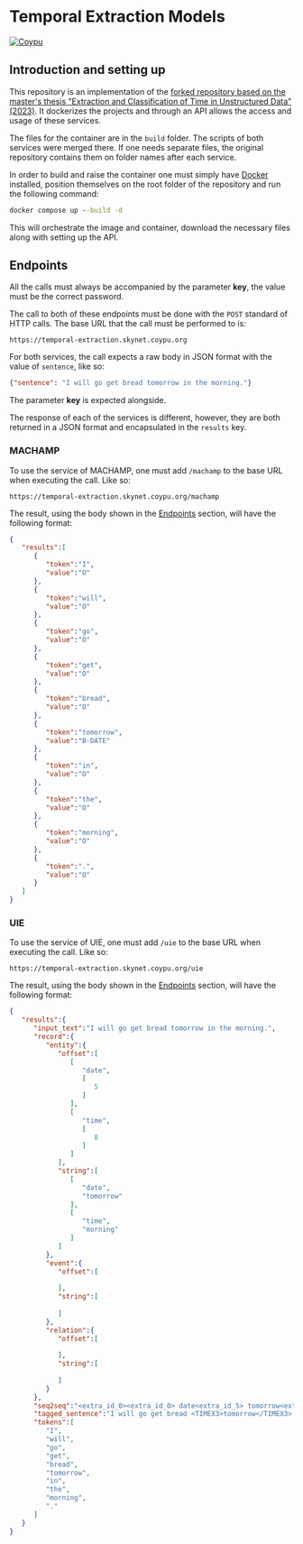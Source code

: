 # Temporal Extraction Models

[![Coypu](https://pbs.twimg.com/profile_banners/1421069821723267072/1641392854/1500x500)](https://coypu.org/)
## Introduction and setting up


This repository is an implementation of the [forked repository based on the master's thesis "Extraction and Classification of Time in Unstructured Data" (2023)](https://github.com/skonline90/Temporal-Extraction). It dockerizes the projects and through an API allows the access and usage of these services.

The files for the container are in the ```build``` folder. The scripts of both services were merged there. If one needs separate files, the original repository contains them on folder names after each service.

In order to build and raise the container one must simply have [Docker](https://docs.docker.com/engine/install/) installed, position themselves on the root folder of the repository and run the following command:

```cmd
docker compose up --build -d
```

This will orchestrate the image and container, download the necessary files along with setting up the API.

## Endpoints

All the calls must always be accompanied by the parameter **key**, the value must be the correct password. 

The call to both of these endpoints must be done with the ```POST``` standard of HTTP calls. The base URL that the call must be performed to is:
```url
https://temporal-extraction.skynet.coypu.org
```
For both services, the call expects a raw body in JSON format with the value of  ```sentence```, like so:

```json
{"sentence": "I will go get bread tomorrow in the morning."}
```

The parameter **key** is expected alongside.

The response of each of the services is different, however, they are both returned in a JSON format and encapsulated in the  ```results```  key.

### MACHAMP

To use the service of MACHAMP, one must add ```/machamp``` to the base URL when executing the call. Like so:

```
https://temporal-extraction.skynet.coypu.org/machamp
```

The result, using the body shown in the [Endpoints](#Endpoints) section, will have the following format:

```json
{
   "results":[
      {
         "token":"I",
         "value":"O"
      },
      {
         "token":"will",
         "value":"O"
      },
      {
         "token":"go",
         "value":"O"
      },
      {
         "token":"get",
         "value":"O"
      },
      {
         "token":"bread",
         "value":"O"
      },
      {
         "token":"tomorrow",
         "value":"B-DATE"
      },
      {
         "token":"in",
         "value":"O"
      },
      {
         "token":"the",
         "value":"O"
      },
      {
         "token":"morning",
         "value":"O"
      },
      {
         "token":".",
         "value":"O"
      }
   ]
}
```

### UIE

To use the service of UIE, one must add ```/uie``` to the base URL when executing the call. Like so:

```
https://temporal-extraction.skynet.coypu.org/uie
```

The result, using the body shown in the [Endpoints](#Endpoints) section, will have the following format:

```json
{
   "results":{
      "input_text":"I will go get bread tomorrow in the morning.",
      "record":{
         "entity":{
            "offset":[
               [
                  "date",
                  [
                     5
                  ]
               ],
               [
                  "time",
                  [
                     8
                  ]
               ]
            ],
            "string":[
               [
                  "date",
                  "tomorrow"
               ],
               [
                  "time",
                  "morning"
               ]
            ]
         },
         "event":{
            "offset":[
               
            ],
            "string":[
               
            ]
         },
         "relation":{
            "offset":[
               
            ],
            "string":[
               
            ]
         }
      },
      "seq2seq":"<extra_id_0><extra_id_0> date<extra_id_5> tomorrow<extra_id_1><extra_id_0> time<extra_id_5> morning<extra_id_1><extra_id_1>",
      "tagged_sentence":"I will go get bread <TIMEX3>tomorrow</TIMEX3> in the <TIMEX3>morning</TIMEX3>.",
      "tokens":[
         "I",
         "will",
         "go",
         "get",
         "bread",
         "tomorrow",
         "in",
         "the",
         "morning",
         "."
      ]
   }
}
```
